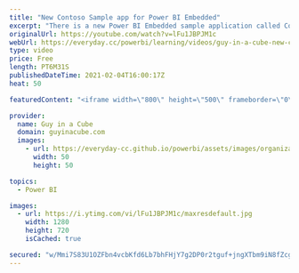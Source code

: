 ```yaml
---
title: "New Contoso Sample app for Power BI Embedded"
excerpt: "There is a new Power BI Embedded sample application called Contoso Sales. The best part? The source code is available out on GitHub! Adam walks you through the sample application.  Contoso Sales Embedded Demo GitHub Repo https://github.com/microsoft/Power-BI-Embedded-Contoso-Sales-Demo  Contoso Sales"
originalUrl: https://youtube.com/watch?v=lFu1JBPJM1c
webUrl: https://everyday.cc/powerbi/learning/videos/guy-in-a-cube-new-contoso-sample-app-for-power-bi-embedded/
type: video
price: Free
length: PT6M31S
publishedDateTime: 2021-02-04T16:00:17Z
heat: 50

featuredContent: "<iframe width=\"800\" height=\"500\" frameborder=\"0\" src=\"https://www.youtube.com/embed/lFu1JBPJM1c\" allow=\"accelerometer; autoplay; encrypted-media; gyroscope; picture-in-picture\" allowfullscreen></iframe>"

provider:
  name: Guy in a Cube
  domain: guyinacube.com
  images:
    - url: https://everyday-cc.github.io/powerbi/assets/images/organizations/guyinacube.com-50x50.jpg
      width: 50
      height: 50

topics:
  - Power BI

images:
  - url: https://i.ytimg.com/vi/lFu1JBPJM1c/maxresdefault.jpg
    width: 1280
    height: 720
    isCached: true

secured: "w/Mmi7S83U1OZFbn4vcbKfd6Lb7bhFHjY7g2DP0r2tguf+jngXTbm9iN8fZcg/UDa+g3KtxHrBxIa+HLwZMPw75tpkSNW+aHeHpClC2v4JeSpUPuLHagtA4HVSTo0O0lsXMjZ9eK10zYtyLOAPQJdULlbgo1FLIn41i57x1a3gkCa1lFwNZzjprepJTTtswdJPL5KI964mZTGQQcvH01nwX8GVet7zNAO4ZiTP1TpdOm/8AX4yxBHpzaY7yO6iw3759BUFsAat852MLg4XawE1yOHzaCq5lHUYhqzShUsRy7e4Yopx0+YS4bnoAOpEMzWUVNgkageYcuTx7u5AuOM/dtGZF8cXhkO2AnciVCLRWMx+jYRzh8Pz2/NpUx59NFSYTZ4mMwrff5/G8wdaJlO4D5/PCKQOzEGgyhfilGDoc=;wV9GvHvos3LlOed4FlL5NA=="
---
```


